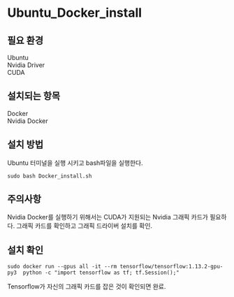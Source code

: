 # Ubuntu_Docker_install

## 필요 환경
Ubuntu\
Nvidia Driver\
CUDA

## 설치되는 항목
Docker\
Nvidia Docker

## 설치 방법
Ubuntu 터미널을 실행 시키고  bash파일을 실행한다.
~~~
sudo bash Docker_install.sh
~~~

## 주의사항
 Nvidia Docker를 실행하기 위해서는 CUDA가 지원되는 Nvidia 그래픽 카드가 필요하다. 그래픽 카드를 확인하고 그래픽 드라이버 설치를 확인.

## 설치 확인
~~~
sudo docker run --gpus all -it --rm tensorflow/tensorflow:1.13.2-gpu-py3  python -c "import tensorflow as tf; tf.Session();"
~~~
 Tensorflow가 자신의 그래픽 카드를 잡은 것이 확인되면 완료.
